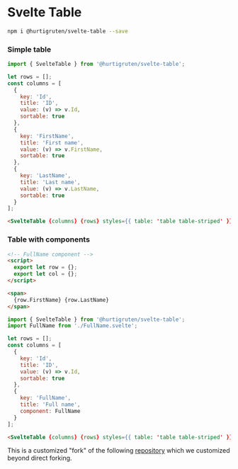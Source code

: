 # Svelte Table

```bash
npm i @hurtigruten/svelte-table --save
```

### Simple table

```js
import { SvelteTable } from '@hurtigruten/svelte-table';

let rows = [];
const columns = [
  {
    key: 'Id',
    title: 'ID',
    value: (v) => v.Id,
    sortable: true
  },
  {
    key: 'FirstName',
    title: 'First name',
    value: (v) => v.FirstName,
    sortable: true
  },
  {
    key: 'LastName',
    title: 'Last name',
    value: (v) => v.LastName,
    sortable: true
  }
];
```

```html
<SvelteTable {columns} {rows} styles={{ table: 'table table-striped' }} />
```

### Table with components

```html
<!-- FullName component -->
<script>
  export let row = {};
  export let col = {};
</script>

<span>
  {row.FirstName} {row.LastName}
</span>
```

```js
import { SvelteTable } from '@hurtigruten/svelte-table';
import FullName from './FullName.svelte';

let rows = [];
const columns = [
  {
    key: 'Id',
    title: 'ID',
    value: (v) => v.Id,
    sortable: true
  },
  {
    key: 'FullName',
    title: 'Full name',
    component: FullName
  }
];
```

```html
<SvelteTable {columns} {rows} styles={{ table: 'table table-striped' }} />
```

This is a customized "fork" of the following [repository](https://github.com/dasDaniel/svelte-table) which we customized beyond direct forking.
